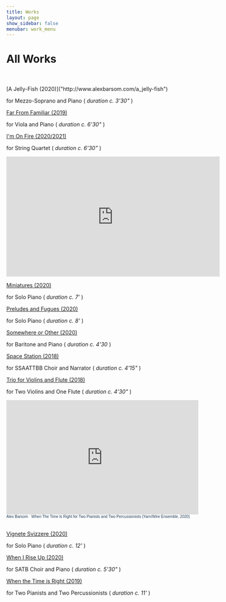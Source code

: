 ```yaml
---
title: Works
layout: page
show_sidebar: false
menubar: work_menu
---
```


# All Works
<br>
<br>
[A Jelly-Fish (2020)]("http://www.alexbarsom.com/a_jelly-fish")

for Mezzo-Soprano and Piano ( *duration c. 3'30"* )

[Far From Familiar (2019)]("http://www.alexbarsom.com/far_from_familiar/")

for Viola and Piano ( *duration c. 6'30"* )

[I'm On Fire (2020/2021)]("http://www.alexbarsom.com/I'm_on_fire/")

for String Quartet ( *duration c. 6'30"* )

<iframe width="560" height="315" src="https://www.youtube.com/embed/8q0CeNBiQUA" title="YouTube video player" frameborder="0" allow="accelerometer; autoplay; clipboard-write; encrypted-media; gyroscope; picture-in-picture" allowfullscreen></iframe>

[Miniatures (2020)]("http://www.alexbarsom.com/miniatures/")

for Solo Piano ( *duration c. 7'* )

[Preludes and Fugues (2020)]("http://www.alexbarsom.com/preludes_and_fugues/")

for Solo Piano ( *duration c. 8'* )

[Somewhere or Other (2020)]("http://www.alexbarsom.com/somewhere_or_other/") 

for Baritone and Piano ( *duration c. 4'30* )

[Space Station (2018)]("http://www.alexbarsom.com/space_station/")

for SSAATTBB Choir and Narrator ( *duration c. 4'15"* )

[Trio for Violins and Flute (2018)]("http://www.alexbarsom.com/trio_for_violins_and_flute/")

for Two Violins and One Flute ( *duration c. 4'30"* )

<iframe width="100%" height="300" scrolling="no" frameborder="no" allow="autoplay" src="https://w.soundcloud.com/player/?url=https%3A//api.soundcloud.com/tracks/955583422&color=%23ff5500&auto_play=false&hide_related=false&show_comments=true&show_user=true&show_reposts=false&show_teaser=true&visual=true"></iframe><div style="font-size: 10px; color: #cccccc;line-break: anywhere;word-break: normal;overflow: hidden;white-space: nowrap;text-overflow: ellipsis; font-family: Interstate,Lucida Grande,Lucida Sans Unicode,Lucida Sans,Garuda,Verdana,Tahoma,sans-serif;font-weight: 100;"><a href="https://soundcloud.com/user-52978723" title="Alex Barsom" target="_blank" style="color: #1D3851; text-decoration: none;">Alex Barsom</a> · <a href="https://soundcloud.com/user-52978723/when-the-time-is-right-for-two-pianists-and-two-percussionists-yarnwire-ensemble-2020" title="When The Time Is Right for Two Pianists and Two Percussionists (Yarn/Wire Ensemble, 2020)" target="_blank" style="color: #1D3851; text-decoration: none;">When The Time Is Right for Two Pianists and Two Percussionists (Yarn/Wire Ensemble, 2020)</a></div>
<br>

[Vignete Svizzere (2020)]("http://www.alexbarsom.com/vignette_svizzere/")

for Solo Piano ( *duration c. 12'* )

[When I Rise Up (2020)]("http://www.alexbarsom.com"/when_I_rise_up/")

for SATB Choir and Piano ( *duration c. 5'30"* )

[When the Time is Right (2019)]("http://www.alexbarsom.com/when_the_time_is_right/")

for Two Pianists and Two Percussionists ( *duration c. 11'* )